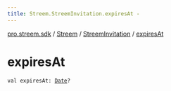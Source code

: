 ```yaml
---
title: Streem.StreemInvitation.expiresAt - 
---
```


[pro.streem.sdk](../../index.html) / [Streem](../index.html) / [StreemInvitation](index.html) / [expiresAt](./expires-at.html)

# expiresAt

`val expiresAt: `[`Date`](https://developer.android.com/reference/java/util/Date.html)`?`
